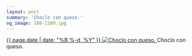 ```yaml
---
layout: post
summary: 'Choclo con queso.'
og_image: 188-1280.jpg
---
```


<p>
 <time>
  <a href="/188">
   {{ page.date | date: "%B %-d, %Y" }}
  </a>
 </time>
 <a href="/188">
  <img alt="Choclo con queso." sizes="(min-width: 700px) 50vw, calc(100vw - 2rem)" src="{{ site.assets_url }}/188-640.jpg" srcset="{{ site.assets_url }}/188-1280.jpg 1280w, {{ site.assets_url }}/188-960.jpg 960w, {{ site.assets_url }}/188-640.jpg 640w, {{ site.assets_url }}/188-320.jpg 320w"/>
 </a>
 <span>
  Choclo con queso.
 </span>
</p>
